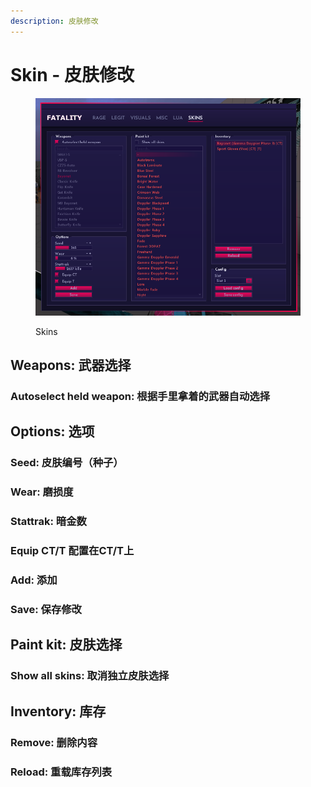 ```yaml
---
description: 皮肤修改
---
```


# Skin - 皮肤修改

<figure><img src="../.gitbook/assets/Skin (1).png" alt=""><figcaption><p>Skins</p></figcaption></figure>

## Weapons: 武器选择

### Autoselect held weapon: 根据手里拿着的武器自动选择

## Options: 选项

### Seed: 皮肤编号（种子）

### Wear: 磨损度

### Stattrak: 暗金数

### Equip CT/T 配置在CT/T上

### Add: 添加

### Save: 保存修改

## Paint kit: 皮肤选择

### Show all skins: 取消独立皮肤选择

## Inventory: 库存

### Remove: 删除内容

### Reload: 重载库存列表
